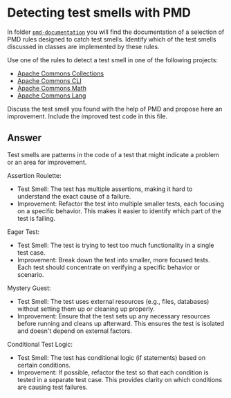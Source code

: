 # Detecting test smells with PMD

In folder [`pmd-documentation`](../pmd-documentation) you will find the documentation of a selection of PMD rules designed to catch test smells.
Identify which of the test smells discussed in classes are implemented by these rules.

Use one of the rules to detect a test smell in one of the following projects:

- [Apache Commons Collections](https://github.com/apache/commons-collections)
- [Apache Commons CLI](https://github.com/apache/commons-cli)
- [Apache Commons Math](https://github.com/apache/commons-math)
- [Apache Commons Lang](https://github.com/apache/commons-lang)

Discuss the test smell you found with the help of PMD and propose here an improvement.
Include the improved test code in this file.

## Answer

Test smells are patterns in the code of a test that might indicate a problem or an area for improvement.

Assertion Roulette:
- Test Smell: The test has multiple assertions, making it hard to understand the exact cause of a failure.
- Improvement: Refactor the test into multiple smaller tests, each focusing on a specific behavior. This makes it easier to identify which part of the test is failing.

Eager Test:
- Test Smell: The test is trying to test too much functionality in a single test case.
- Improvement: Break down the test into smaller, more focused tests. Each test should concentrate on verifying a specific behavior or scenario.

Mystery Guest:
- Test Smell: The test uses external resources (e.g., files, databases) without setting them up or cleaning up properly.
- Improvement: Ensure that the test sets up any necessary resources before running and cleans up afterward. This ensures the test is isolated and doesn't depend on external factors.

Conditional Test Logic:
- Test Smell: The test has conditional logic (if statements) based on certain conditions.
- Improvement: If possible, refactor the test so that each condition is tested in a separate test case. This provides clarity on which conditions are causing test failures.
